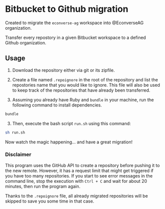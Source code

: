 # Bitbucket to Github migration

Created to migrate the `econverse-ag` workspace into @EconverseAG organization.

Transfer every repostory in a given Bitbucket workspace to a defined Github organization.

## Usage

1. Download the repository either via git or its zipfile.

2. Create a file named `.repoignore` in the root of the repository and list the repostories name that you would like to ignore.
This file will also be used to keep track of the repositories that have already been transferred.

2. Assuming you already have Ruby and `bundle` in your machine, run the following command to install dependencies.
```bash
bundle
```

3. Then, execute the bash script `run.sh` using this command:
```bash
sh run.sh
```

Now watch the magic happening... and have a great migration!

### Disclaimer

This program uses the GitHub API to create a repository before pushing it to the new remote. However, it has a request limit that might get triggered if you have too many repositories.
If you start to see error messages in the command line, stop the execution with `Ctrl + C` and wait for about 20 minutes, then run the program again.

Thanks to the `.repoignore` file, all already migrated repositories will be skipped to save you some time in that case.
